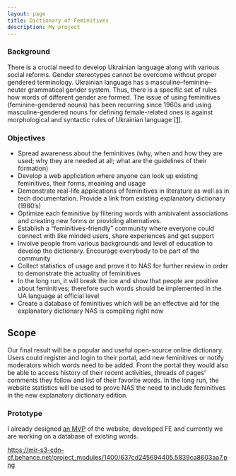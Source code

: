 ```yaml
---
layout: page
title: Dictionary of Feminitives
description: My project 
---
```


### Background
There is a crucial need to develop Ukrainian language along with various social reforms. Gender stereotypes cannot be overcome without proper gendered terminology. Ukrainian language has a masculine–feminine–neuter grammatical gender system. Thus, there is a specific set of rules how words of different gender are formed. The issue of using feminitives (feminine-gendered nouns) has been recurring since 1960s and using masculine-gendered nouns for defining female-related ones is against morphological and syntactic rules of Ukrainian language [[1]](http://povaha.org.ua/pyat-prychyn-vzhyvaty-feminityvy/).

### Objectives
- Spread awareness about the feminitives (why, when and how they are used; why they are needed at all; what are the guidelines of their formation)
- Develop a web application where anyone can look up existing feminitives, their forms, meaning and usage
- Demonstrate real-life applications of feminitives in literature as well as in tech documentation. Provide a link from existing explanatory dictionary (1980’s)
- Optimize each feminitive by filtering words with ambivalent associations and creating new forms or providing alternatives.
- Establish a “feminitives-friendly” community where everyone could connect with like minded users, share experiences and get support
- Involve people from various backgrounds and level of education to develop the dictionary. Encourage everybody to be part of the community
- Collect statistics of usage and prove it to NAS for further review in order to demonstrate the actuality of feminitives
- In the long run, it will break the ice and show that people are positive about feminitives; therefore such words should be implemented in the UA language at official level
- Create a database of feminitives which will be an effective aid for the explanatory dictionary NAS is compiling right now

## Scope
Our final result will be a popular and useful open-source online dictionary. Users could register and login to their portal, add new feminitives or notify moderators which words need to be added. From the portal they would also be able to access history of their recent activities, threads of pages’ comments they follow and list of their favorite words. In the long run, the website statistics will be used to prove NAS the need to include feminitives in the new explanatory dictionary edition.


### Prototype
I already designed [an MVP](https://invis.io/CV97HLKF5) of the website, developed FE and currently we are working on a database of existing words.

https://mir-s3-cdn-cf.behance.net/project_modules/1400/637cd245694405.5839ca8603aa7.png

